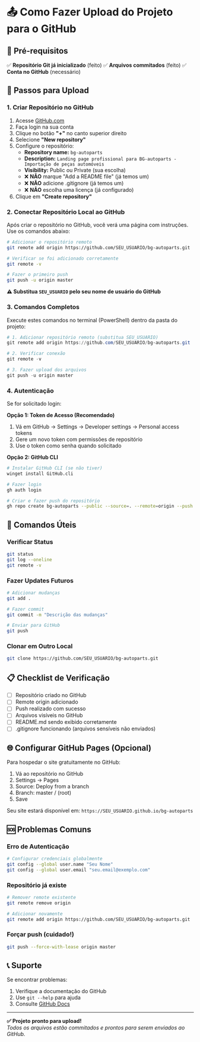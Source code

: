 # 📤 Como Fazer Upload do Projeto para o GitHub

## 🎯 Pré-requisitos

✅ **Repositório Git já inicializado** (feito)
✅ **Arquivos commitados** (feito)
✅ **Conta no GitHub** (necessário)

## 🚀 Passos para Upload

### 1. Criar Repositório no GitHub

1. Acesse [GitHub.com](https://github.com)
2. Faça login na sua conta
3. Clique no botão **"+"** no canto superior direito
4. Selecione **"New repository"**
5. Configure o repositório:
   - **Repository name:** `bg-autoparts`
   - **Description:** `Landing page profissional para BG-autoparts - Importação de peças automóveis`
   - **Visibility:** Public ou Private (sua escolha)
   - ❌ **NÃO** marque "Add a README file" (já temos um)
   - ❌ **NÃO** adicione .gitignore (já temos um)
   - ❌ **NÃO** escolha uma licença (já configurado)
6. Clique em **"Create repository"**

### 2. Conectar Repositório Local ao GitHub

Após criar o repositório no GitHub, você verá uma página com instruções. Use os comandos abaixo:

```bash
# Adicionar o repositório remoto
git remote add origin https://github.com/SEU_USUARIO/bg-autoparts.git

# Verificar se foi adicionado corretamente
git remote -v

# Fazer o primeiro push
git push -u origin master
```

**⚠️ Substitua `SEU_USUARIO` pelo seu nome de usuário do GitHub**

### 3. Comandos Completos

Execute estes comandos no terminal (PowerShell) dentro da pasta do projeto:

```powershell
# 1. Adicionar repositório remoto (substitua SEU_USUARIO)
git remote add origin https://github.com/SEU_USUARIO/bg-autoparts.git

# 2. Verificar conexão
git remote -v

# 3. Fazer upload dos arquivos
git push -u origin master
```

### 4. Autenticação

Se for solicitado login:

**Opção 1: Token de Acesso (Recomendado)**
1. Vá em GitHub → Settings → Developer settings → Personal access tokens
2. Gere um novo token com permissões de repositório
3. Use o token como senha quando solicitado

**Opção 2: GitHub CLI**
```bash
# Instalar GitHub CLI (se não tiver)
winget install GitHub.cli

# Fazer login
gh auth login

# Criar e fazer push do repositório
gh repo create bg-autoparts --public --source=. --remote=origin --push
```

## 🔧 Comandos Úteis

### Verificar Status
```bash
git status
git log --oneline
git remote -v
```

### Fazer Updates Futuros
```bash
# Adicionar mudanças
git add .

# Fazer commit
git commit -m "Descrição das mudanças"

# Enviar para GitHub
git push
```

### Clonar em Outro Local
```bash
git clone https://github.com/SEU_USUARIO/bg-autoparts.git
```

## 📋 Checklist de Verificação

- [ ] Repositório criado no GitHub
- [ ] Remote origin adicionado
- [ ] Push realizado com sucesso
- [ ] Arquivos visíveis no GitHub
- [ ] README.md sendo exibido corretamente
- [ ] .gitignore funcionando (arquivos sensíveis não enviados)

## 🌐 Configurar GitHub Pages (Opcional)

Para hospedar o site gratuitamente no GitHub:

1. Vá ao repositório no GitHub
2. Settings → Pages
3. Source: Deploy from a branch
4. Branch: master / (root)
5. Save

Seu site estará disponível em:
`https://SEU_USUARIO.github.io/bg-autoparts`

## 🆘 Problemas Comuns

### Erro de Autenticação
```bash
# Configurar credenciais globalmente
git config --global user.name "Seu Nome"
git config --global user.email "seu.email@exemplo.com"
```

### Repositório já existe
```bash
# Remover remote existente
git remote remove origin

# Adicionar novamente
git remote add origin https://github.com/SEU_USUARIO/bg-autoparts.git
```

### Forçar push (cuidado!)
```bash
git push --force-with-lease origin master
```

## 📞 Suporte

Se encontrar problemas:
1. Verifique a documentação do GitHub
2. Use `git --help` para ajuda
3. Consulte [GitHub Docs](https://docs.github.com)

---

**✅ Projeto pronto para upload!**  
*Todos os arquivos estão commitados e prontos para serem enviados ao GitHub.*